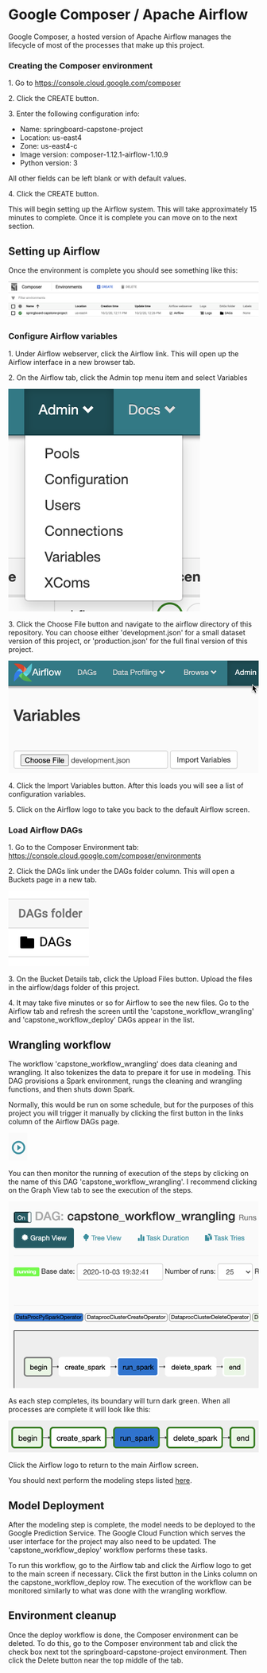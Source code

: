 # Google Composer / Apache Airflow

Google Composer, a hosted version of Apache Airflow manages the lifecycle of most of the processes that make up this project.

### Creating the Composer environment

1\. Go to https://console.cloud.google.com/composer

2\. Click the CREATE button.

3\. Enter the following configuration info:

* Name: springboard-capstone-project
* Location: us-east4
* Zone: us-east4-c
* Image version: composer-1.12.1-airflow-1.10.9
* Python version: 3

All other fields can be left blank or with default values.

4\. Click the CREATE button.

This will begin setting up the Airflow system.  This will take approximately 15 minutes to complete.  Once it is complete you can move on to the next section.

## Setting up Airflow

Once the environment is complete you should see something like this:

![Composer Environment listing](./images/composer-home.png)

### Configure Airflow variables

1\. Under Airflow webserver, click the Airflow link.   This will open up the Airflow interface in a new browser tab.

2\. On the Airflow tab, click the Admin top menu item and select Variables

![Variables](./images/variables.png)

3\. Click the Choose File button and navigate to the airflow directory of this repository.   You can choose either 
'development.json' for a small dataset version of this project, or 'production.json' for the full final version of 
this project.

![Choose file](./images/variables-import.png)

4\. Click the Import Variables button.  After this loads you will see a list of configuration variables.

5\. Click on the Airflow logo to take you back to the default Airflow screen.

### Load Airflow DAGs

1\. Go to the Composer Environment tab: https://console.cloud.google.com/composer/environments

2\. Click the DAGs link under the DAGs folder column.  This will open a Buckets page in a new tab.

![DAGs link](./images/dags-bucket.png)

3\. On the Bucket Details tab, click the Upload Files button.  Upload the files in the airflow/dags folder of this project.

4\. It may take five minutes or so for Airflow to see the new files.  Go to the Airflow tab and refresh the screen until the
'capstone_workflow_wrangling' and 'capstone_workflow_deploy' DAGs appear in the list.

## Wrangling workflow

The workflow 'capstone_workflow_wrangling' does data cleaning and wrangling.  It also tokenizes the data to prepare it for use in modeling. 
This DAG provisions a Spark environment, rungs the cleaning and wrangling functions, and then shuts down Spark.

Normally, this would be run on some schedule, but for the purposes of this project you will trigger it manually by clicking the first button
in the links column of the Airflow DAGs page.

![Trigger DAG](./images/trigger-dag.png)

You can then monitor the running of execution of the steps by clicking on the name
of this DAG 'capstone_workflow_wrangling'.  I recommend clicking on the
Graph View tab to see the execution of the steps.

![Graph View](./images/graph-view.png)

As each step completes, its boundary will turn dark green.  When all processes are complete it will look like this:

![DAG complete](./images/complete.png)

Click the Airflow logo to return to the main Airflow screen.


You should next perform the modeling steps listed [here](TBD).

## Model Deployment

After the modeling step is complete, the model needs to be deployed to the Google Prediction Service.  The Google Cloud
Function which serves the user interface for the project may also need to be updated. The 'capstone_workflow_deploy' workflow
performs these tasks.

To run this workflow, go to the Airflow tab and click the Airflow logo to get to the main screen if necessary.  Click the 
first button in the Links column on the capstone_workflow_deploy row.  The
execution of the workflow can be monitored similarly to what was done with the wrangling workflow.

## Environment cleanup

Once the deploy workflow is done, the Composer environment can be deleted.  To do this,
go to the Composer environment tab and click the check box next tot the springboard-capstone-project environment.  Then click the Delete
button near the top middle of the tab.